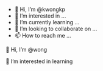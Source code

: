 - 👋 Hi, I’m @kwongkp
- 👀 I’m interested in ...
- 🌱 I’m currently learning ...
- 💞️ I’m looking to collaborate on ...
- 📫 How to reach me ...

<!---
kwongkp/kwongkp is a ✨ special ✨ repository because its `README.md` (this file) appears on your GitHub profile.
You can click the Preview link to take a look at your changes.
---> 👋 Hi, I’m @wong
👀 I’m interested in learning
